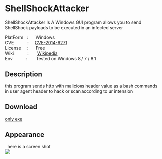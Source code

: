 # ShellShockAttacker
ShellShockAttacker Is A Windows GUI program allows you to send ShellShock payloads to be executed in an infected server



PlatForm     &nbsp;                    :    &nbsp; &nbsp; &nbsp;Windows  </br>
CVE &nbsp; &nbsp; &nbsp; &nbsp;  &nbsp;     :  &nbsp; &nbsp;   <a href='https://cve.mitre.org/cgi-bin/cvename.cgi?name=CVE-2014-6271' > CVE-2014-6271</a><br/>
License &nbsp;  &nbsp; :    &nbsp; &nbsp; &nbsp;Free </br>
Wiki &nbsp; &nbsp; &nbsp; &nbsp; &nbsp;     :  &nbsp; &nbsp; &nbsp;  <a href='https://www.wikiwand.com/en/Shellshock_(software_bug)' >Wikipedia </a></br >
Env &nbsp; &nbsp;  &nbsp; &nbsp; &nbsp;      :   &nbsp; &nbsp; &nbsp; Tested on Windows 8 / 7  / 8.1</br>



<h2> Description </h2>
this program sends http with malicious header value as a bash commands in user agent header to hack or scan according to ur intension


<h2>Download</h2>
<a href='https://www.dropbox.com/s/8twv3ho0aoz3cx9/ShellShocker.exe?dl=0' > only exe <a>
<br />

<h2>Appearance</h2> &nbsp;
here is a screen shot 
<br />
<img src='http://i.imgur.com/n4s2nEf.png' />

